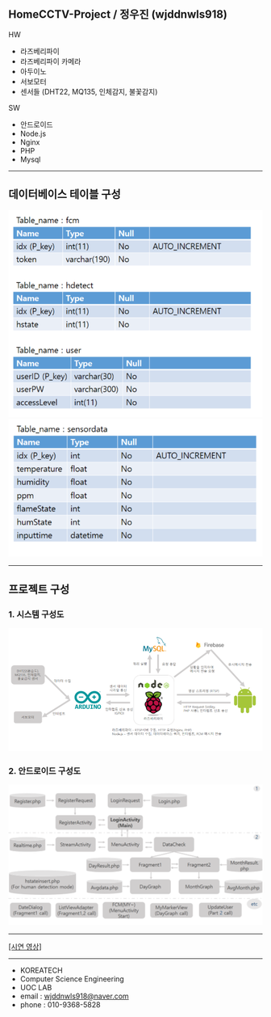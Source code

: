 ﻿## **HomeCCTV-Project** / 정우진 (wjddnwls918)

HW 
- 라즈베리파이
- 라즈베리파이 카메라
- 아두이노
- 서보모터
- 센서들 (DHT22, MQ135, 인체감지, 불꽃감지)

SW
- 안드로이드
- Node.js
- Nginx
- PHP
- Mysql
------------------------------------------

## 데이터베이스 테이블 구성

![table1](./table1.PNG)
![table2](./table2.PNG)

------------------------------------------

## 프로젝트 구성

### 1. 시스템 구성도

![system_map](./system_map.PNG)

### 2. 안드로이드 구성도

![project_map](./project_map.PNG)

------------------------------------------

[[시연 영상]](https://www.youtube.com/watch?v=d5j8SYz9WGk&feature=youtu.be)


------------------------------------------
- KOREATECH
- Computer Science Engineering
- UOC LAB
- email : wjddnwls918@naver.com
- phone : 010-9368-5828
